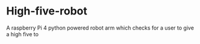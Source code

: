 # High-five-robot
A raspberry Pi 4 python powered robot arm which checks for a user to give a high five to
